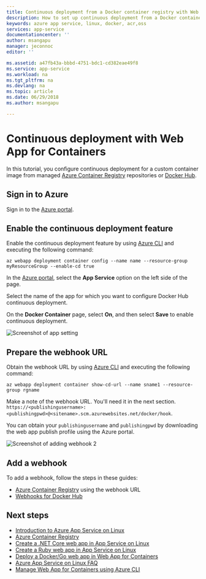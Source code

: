 ```yaml
---
title: Continuous deployment from a Docker container registry with Web App for Containers - Azure | Microsoft Docs
description: How to set up continuous deployment from a Docker container registry in Web App for Containers.
keywords: azure app service, linux, docker, acr,oss
services: app-service
documentationcenter: ''
author: msangapu
manager: jeconnoc
editor: ''

ms.assetid: a47fb43a-bbbd-4751-bdc1-cd382eae49f8
ms.service: app-service
ms.workload: na
ms.tgt_pltfrm: na
ms.devlang: na
ms.topic: article
ms.date: 06/29/2018
ms.author: msangapu

---
```

# Continuous deployment with Web App for Containers

In this tutorial, you configure continuous deployment for a custom container image from managed [Azure Container Registry](https://azure.microsoft.com/services/container-registry/) repositories or [Docker Hub](https://hub.docker.com).

## Sign in to Azure

Sign in to the [Azure portal](https://portal.azure.com).

## Enable the continuous deployment feature

Enable the continuous deployment feature by using [Azure CLI](https://docs.microsoft.com/cli/azure/install-azure-cli) and executing the following command:

```azurecli-interactive
az webapp deployment container config --name name --resource-group myResourceGroup --enable-cd true
```

In the [Azure portal](https://portal.azure.com/), select the **App Service** option on the left side of the page.

Select the name of the app for which you want to configure Docker Hub continuous deployment.

On the **Docker Container** page, select **On**, and then select **Save** to enable continuous deployment.

![Screenshot of app setting](./media/app-service-webapp-service-linux-ci-cd/step2.png)

## Prepare the webhook URL

Obtain the webhook URL by using [Azure CLI](https://docs.microsoft.com/cli/azure/install-azure-cli) and executing the following command:

```azurecli-interactive
az webapp deployment container show-cd-url --name sname1 --resource-group rgname
```

Make a note of the webhook URL. You'll need it in the next section.
`https://<publishingusername>:<publishingpwd>@<sitename>.scm.azurewebsites.net/docker/hook`.

You can obtain your `publishingusername` and `publishingpwd` by downloading the web app publish profile using the Azure portal.

![Screenshot of adding webhook 2](./media/app-service-webapp-service-linux-ci-cd/step3-3.png)

## Add a webhook

To add a webhook, follow the steps in these guides:

- [Azure Container Registry](../../container-registry/container-registry-webhook.md) using the webhook URL
- [Webhooks for Docker Hub](https://docs.docker.com/docker-hub/webhooks/)

## Next steps

* [Introduction to Azure App Service on Linux](./app-service-linux-intro.md)
* [Azure Container Registry](https://azure.microsoft.com/services/container-registry/)
* [Create a .NET Core web app in App Service on Linux](quickstart-dotnetcore.md)
* [Create a Ruby web app in App Service on Linux](quickstart-ruby.md)
* [Deploy a Docker/Go web app in Web App for Containers](quickstart-docker-go.md)
* [Azure App Service on Linux FAQ](./app-service-linux-faq.md)
* [Manage Web App for Containers using Azure CLI](./app-service-linux-cli.md)
